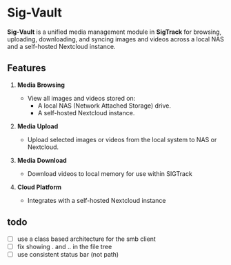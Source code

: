 # Sig-Vault

**Sig-Vault** is a unified media management module in **SigTrack** for browsing, uploading, downloading, and syncing images and videos across a local NAS and a self-hosted Nextcloud instance.

## Features

1. **Media Browsing**
   - View all images and videos stored on:
     - A local NAS (Network Attached Storage) drive.
     - A self-hosted Nextcloud instance.

2. **Media Upload**
   - Upload selected images or videos from the local system to NAS or Nextcloud.

3. **Media Download**
   - Download videos to local memory for use within SIGTrack

4. **Cloud Platform**
   - Integrates with a self-hosted Nextcloud instance

## todo

- [ ] use a class based architecture for the smb client
- [ ] fix showing . and .. in the file tree
- [ ] use consistent status bar (not path)
